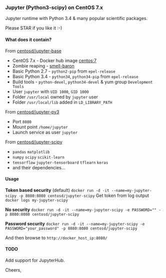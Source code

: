 ###  Jupyter (Python3-scipy) on CentOS 7.x

Jupyter runtime with Python 3.4 & many popular scientific packages.

Please STAR if you like it :-)

#### What does it contain?

From [centosd/jupyter-base](https://hub.docker.com/r/centosd/jupyter-base/)

* CentOS 7.x - Docker hub image [centos:7](https://hub.docker.com/_/centos/)
* Zombie reaping - [smell-baron](https://github.com/ohjames/smell-baron)
* Basic Python 2.7 - `python2-pip` from `epel-release`
* Basic Python 3.4 - `python34`, `python34-pip` from `epel-release`
* Build tools - `python-devel`, `python34-devel` & yum group `Development Tools`
* User `jupyter` with `UID 1000`, `GID 1000`
* Folder `/usr/local` owned by `jupyter` user
* Folder `/usr/local/lib` added in `LD_LIBRARY_PATH`

From [centosd/jupyter-py3](https://hub.docker.com/r/centosd/jupyter-py3/)

* Port `8080`
* Mount point `/home/jupyter`
* Launch service as user `jupyter`

From [centosd/jupyter-scipy](https://hub.docker.com/r/centosd/jupyter-scipy/)

* `pandas` `matplotlib`
* `numpy` `scipy` `scikit-learn`
* `tensorflow` `jupyter-tensorboard` `tflearn` `keras`
* and their dependencies...

#### Usage

**Token based security** (default)
`docker run -d -it --name=my-jupyter-scipy -p 8080:8080 centosd/jupyter-scipy`
Get token from log output
`docker logs my-jupyter-scipy`

**No security**
`docker run -d -it --name=my-jupyter-scipy -e PASSWORD="" -p 8080:8080 centosd/jupyter-scipy`

**Password security**
`docker run -d -it --name=my-jupyter-scipy -e PASSWORD="your_password" -p 8080:8080 centosd/jupyter-scipy`

And then browse to `http://docker_host_ip:8080/`

#### TODO

Add support for JupyterHub.

Cheers,
